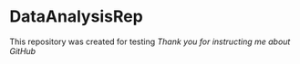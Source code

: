 # DataAnalysisRep
This repository was created for testing
*Thank you for instructing me about GitHub*
